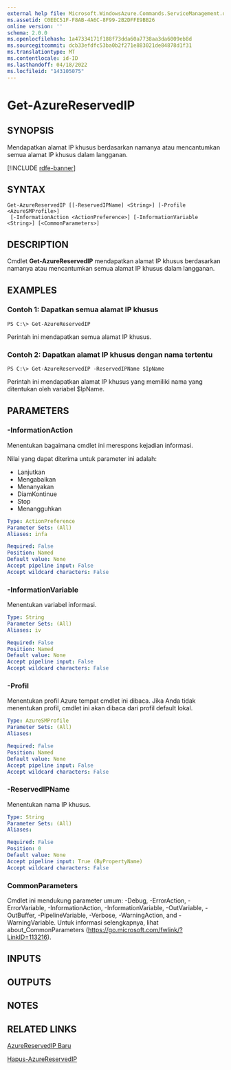 ```yaml
---
external help file: Microsoft.WindowsAzure.Commands.ServiceManagement.dll-Help.xml
ms.assetid: C0EEC51F-F8AB-4A6C-8F99-2B2DFFE9BB26
online version: ''
schema: 2.0.0
ms.openlocfilehash: 1a47334171f188f73dda60a7738aa3da6009eb8d
ms.sourcegitcommit: dcb33efdfc53ba0b2f271e883021de84878d1f31
ms.translationtype: MT
ms.contentlocale: id-ID
ms.lasthandoff: 04/18/2022
ms.locfileid: "143105075"
---
```

# Get-AzureReservedIP

## SYNOPSIS
Mendapatkan alamat IP khusus berdasarkan namanya atau mencantumkan semua alamat IP khusus dalam langganan.

[!INCLUDE [rdfe-banner](../../includes/rdfe-banner.md)]

## SYNTAX

```
Get-AzureReservedIP [[-ReservedIPName] <String>] [-Profile <AzureSMProfile>]
 [-InformationAction <ActionPreference>] [-InformationVariable <String>] [<CommonParameters>]
```

## DESCRIPTION
Cmdlet **Get-AzureReservedIP** mendapatkan alamat IP khusus berdasarkan namanya atau mencantumkan semua alamat IP khusus dalam langganan.

## EXAMPLES

### Contoh 1: Dapatkan semua alamat IP khusus
```
PS C:\> Get-AzureReservedIP
```

Perintah ini mendapatkan semua alamat IP khusus.

### Contoh 2: Dapatkan alamat IP khusus dengan nama tertentu
```
PS C:\> Get-AzureReservedIP -ReservedIPName $IpName
```

Perintah ini mendapatkan alamat IP khusus yang memiliki nama yang ditentukan oleh variabel $IpName.

## PARAMETERS

### -InformationAction
Menentukan bagaimana cmdlet ini merespons kejadian informasi.

Nilai yang dapat diterima untuk parameter ini adalah:

- Lanjutkan
- Mengabaikan
- Menanyakan
- DiamKontinue
- Stop
- Menangguhkan

```yaml
Type: ActionPreference
Parameter Sets: (All)
Aliases: infa

Required: False
Position: Named
Default value: None
Accept pipeline input: False
Accept wildcard characters: False
```

### -InformationVariable
Menentukan variabel informasi.

```yaml
Type: String
Parameter Sets: (All)
Aliases: iv

Required: False
Position: Named
Default value: None
Accept pipeline input: False
Accept wildcard characters: False
```

### -Profil
Menentukan profil Azure tempat cmdlet ini dibaca.
Jika Anda tidak menentukan profil, cmdlet ini akan dibaca dari profil default lokal.

```yaml
Type: AzureSMProfile
Parameter Sets: (All)
Aliases: 

Required: False
Position: Named
Default value: None
Accept pipeline input: False
Accept wildcard characters: False
```

### -ReservedIPName
Menentukan nama IP khusus.

```yaml
Type: String
Parameter Sets: (All)
Aliases: 

Required: False
Position: 0
Default value: None
Accept pipeline input: True (ByPropertyName)
Accept wildcard characters: False
```

### CommonParameters
Cmdlet ini mendukung parameter umum: -Debug, -ErrorAction, -ErrorVariable, -InformationAction, -InformationVariable, -OutVariable, -OutBuffer, -PipelineVariable, -Verbose, -WarningAction, and -WarningVariable. Untuk informasi selengkapnya, lihat about_CommonParameters (https://go.microsoft.com/fwlink/?LinkID=113216).

## INPUTS

## OUTPUTS

## NOTES

## RELATED LINKS

[AzureReservedIP Baru](./New-AzureReservedIP.md)

[Hapus-AzureReservedIP](./Remove-AzureReservedIP.md)


